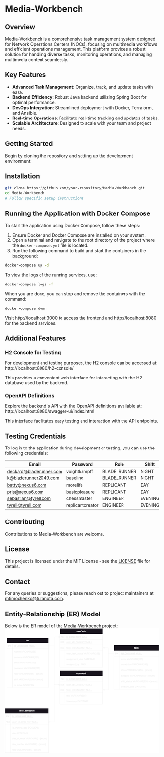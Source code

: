 # Media-Workbench

## Overview
Media-Workbench is a comprehensive task management system designed for Network Operations Centers (NOCs), focusing on multimedia workflows and efficient operations management. This platform provides a robust solution for handling diverse tasks, monitoring operations, and managing multimedia content seamlessly.

## Key Features
- **Advanced Task Management**: Organize, track, and update tasks with ease.
- **Backend Efficiency**: Robust Java backend utilizing Spring Boot for optimal performance.
- **DevOps Integration**: Streamlined deployment with Docker, Terraform, and Ansible.
- **Real-time Operations**: Facilitate real-time tracking and updates of tasks.
- **Scalable Architecture**: Designed to scale with your team and project needs.


## Getting Started
Begin by cloning the repository and setting up the development environment:


## Installation
```bash
git clone https://github.com/your-repository/Media-Workbench.git
cd Media-Workbench
# Follow specific setup instructions
```

## Running the Application with Docker Compose

To start the application using Docker Compose, follow these steps:

1. Ensure Docker and Docker Compose are installed on your system.
2. Open a terminal and navigate to the root directory of the project where the `docker-compose.yml` file is located.
3. Run the following command to build and start the containers in the background:

```bash
docker-compose up -d
```

To view the logs of the running services, use:
```bash
docker-compose logs -f
```

When you are done, you can stop and remove the containers with the command:
```bash
docker-compose down
```

Visit http://localhost:3000 to access the frontend and http://localhost:8080 for the backend services.

## Additional Features

### H2 Console for Testing
For development and testing purposes, the H2 console can be accessed at:
http://localhost:8080/h2-console/

This provides a convenient web interface for interacting with the H2 database used by the backend.

### OpenAPI Definitions
Explore the backend's API with the OpenAPI definitions available at:
http://localhost:8080/swagger-ui/index.html

This interface facilitates easy testing and interaction with the API endpoints.


## Testing Credentials

To log in to the application during development or testing, you can use the following credentials:

| Email                     | Password          | Role          | Shift     |
|---------------------------|-------------------|---------------|-----------|
| deckard@bladerunner.com   | voightkampff      | BLADE_RUNNER  | NIGHT     |
| k@bladerunner2049.com     | baseline          | BLADE_RUNNER  | NIGHT     |
| batty@nexus6.com          | morelife          | REPLICANT     | DAY       |
| pris@nexus6.com           | basicpleasure     | REPLICANT     | DAY       |
| sebastian@tyrell.com      | chessmaster       | ENGINEER      | EVENING   |
| tyrell@tyrell.com         | replicantcreator  | ENGINEER      | EVENING   |



## Contributing
Contributions to Media-Workbench are welcome.

## License
This project is licensed under the MIT License - see the [LICENSE](LICENSE.md) file for details.

## Contact
For any queries or suggestions, please reach out to project maintainers at mtimochenko@tutanota.com.


## Entity-Relationship (ER) Model
Below is the ER model of the Media-Workbench project:
![ER Model](_docs/er_diagram.png)